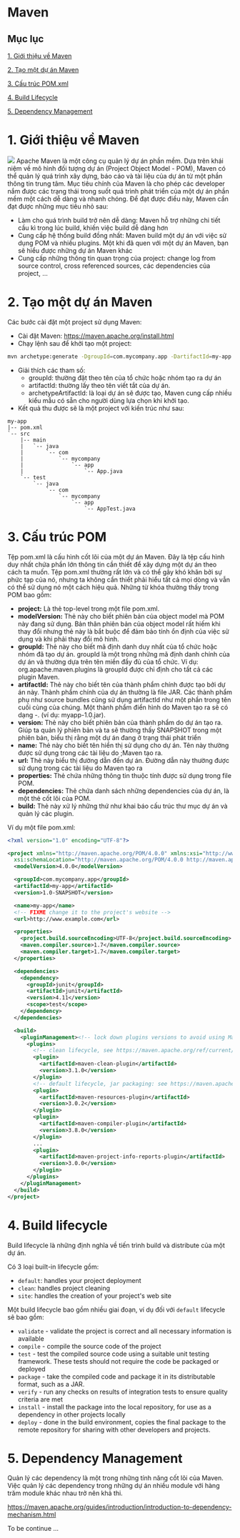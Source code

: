 # Maven

## Mục lục
[1. Giới thiệu về Maven](#1-giới-thiệu-về-maven)

[2. Tạo một dự án Maven](#2-tạo-một-dự-án-maven)

[3. Cấu trúc POM.xml](#3-cấu-trúc-pom)

[4. Build Lifecycle](#4-build-lifecycle)

[5. Dependency Management](#5-dependency-management)

# 1. Giới thiệu về Maven
![](https://cloudviet.com.vn/wp-content/uploads/2021/10/Apache-maven.jpg)
Apache Maven là một công cụ quản lý dự án phần mềm. Dựa trên khái niệm về mô hình đối tượng dự án (Project Object Model - POM), Maven có thể quản lý quá trình xây dựng, báo cáo và tài liệu của dự án từ một phần thông tin trung tâm.
Mục tiêu chính của Maven là cho phép các developer nắm được các trạng thái trong suốt quá trình phát triển của một dự án phần mềm một cách dễ dàng và nhanh chóng. Để đạt được điều này, Maven cần đạt được những mục tiêu nhỏ sau:
-	Làm cho quá trình build trở nên dễ dàng: Maven hỗ trợ những chi tiết cầu kì trong lúc build, khiến việc build dễ dàng hơn
-	Cung cấp hệ thống build đồng nhất: Maven build một dự án với việc sử dụng POM và nhiều plugins. Một khi đã quen với một dự án Maven, bạn sẽ hiểu được những dự án Maven khác 
-	Cung cấp những thông tin quan trọng của project:  change log from source control, cross referenced sources, các dependencies của project, …

# 2. Tạo một dự án Maven
Các bước cài đặt một project sử dụng Maven:
- Cài đặt Maven: https://maven.apache.org/install.html
- Chạy lệnh sau để khởi tạo một project: 
```bash
mvn archetype:generate -DgroupId=com.mycompany.app -DartifactId=my-app -DarchetypeArtifactId=maven-archetype-quickstart -DinteractiveMode=false
```
- Giải thích các tham số:
    -	groupId: thường đặt theo tên của tổ chức hoặc nhóm tạo ra dự án
    -	artifactId: thường lấy theo tên viết tắt của dự án.
    -	archetypeArtifactId: là loại dự án sẽ được tạo, Maven cung cấp nhiều kiểu mẫu có sẵn cho người dùng lựa chọn khi khởi tạo.
- Kết quả thu được sẽ là một project với kiến trúc như sau:
```
my-app
|-- pom.xml
`-- src
    |-- main
    |   `-- java
    |       `-- com
    |           `-- mycompany
    |               `-- app
    |                   `-- App.java
    `-- test
        `-- java
            `-- com
                `-- mycompany
                    `-- app
                        `-- AppTest.java

```
# 3. Cấu trúc POM
Tệp pom.xml là cấu hình cốt lõi của một dự án Maven. Đây là tệp cấu hình duy nhất chứa phần lớn thông tin cần thiết để xây dựng một dự án theo cách ta muốn. Tệp pom.xml thường rất lớn và có thể gây khó khăn bởi sự phức tạp của nó, nhưng ta không cần thiết phải hiểu tất cả mọi dòng và vẫn có thể sử dụng nó một cách hiệu quả. Những từ khóa thường thấy trong POM bao gồm:
- **project:** Là thẻ top-level trong một file pom.xml.
- **modelVersion:** Thẻ này cho biết phiên bản của object model mà POM này đang sử dụng. Bản thân phiên bản của object model rất hiếm khi thay đổi nhưng thẻ này là bắt buộc để đảm bảo tính ổn định của việc sử dụng và khi phải thay đổi mô hình.
- **groupId:** Thẻ này cho biết mã định danh duy nhất của tổ chức hoặc nhóm đã tạo dự án. groupId là một trong những mã định danh chính của dự án và thường dựa trên tên miền đầy đủ của tổ chức. Ví dụ: org.apache.maven.plugins là groupId được chỉ định cho tất cả các plugin Maven.
- **artifactId:** Thẻ này cho biết tên của thành phẩm chính được tạo bởi dự án này. Thành phẩm chính của dự án thường là file JAR. Các thành phẩm phụ như source bundles cũng sử dụng artifactId như một phần trong tên cuối cùng của chúng. Một thành phẩm điển hình do Maven tạo ra sẽ có dạng <artifactId>-<version>.<extension> (ví dụ: myapp-1.0.jar).
- **version:** Thẻ này cho biết phiên bản của thành phẩm do dự án tạo ra. Giúp ta quản lý phiên bản và ta sẽ thường thấy SNAPSHOT trong một phiên bản, biểu thị rằng một dự án đang ở trạng thái phát triển
- **name:** Thẻ này cho biết tên hiển thị sử dụng cho dự án. Tên này thường được sử dụng trong các tài liệu do ;Maven tạo ra.
- **url:** Thẻ này biểu thị đường dẫn đến dự án. Đường dẫn này thường được sử dụng trong các tài liệu do Maven tạo ra
- **properties:** Thẻ chứa những thông tin thuộc tính được sử dụng trong file POM.
- **dependencies:** Thẻ chứa danh sách những dependencies của dự án, là một thẻ cốt lõi của POM.
- **build:** Thẻ này xử lý những thứ như khai báo cấu trúc thư mục dự án và quản lý các plugin.

Ví dụ một file pom.xml:
```xml
<?xml version="1.0" encoding="UTF-8"?>

<project xmlns="http://maven.apache.org/POM/4.0.0" xmlns:xsi="http://www.w3.org/2001/XMLSchema-instance"
  xsi:schemaLocation="http://maven.apache.org/POM/4.0.0 http://maven.apache.org/xsd/maven-4.0.0.xsd">
  <modelVersion>4.0.0</modelVersion>

  <groupId>com.mycompany.app</groupId>
  <artifactId>my-app</artifactId>
  <version>1.0-SNAPSHOT</version>

  <name>my-app</name>
  <!-- FIXME change it to the project's website -->
  <url>http://www.example.com</url>

  <properties>
    <project.build.sourceEncoding>UTF-8</project.build.sourceEncoding>
    <maven.compiler.source>1.7</maven.compiler.source>
    <maven.compiler.target>1.7</maven.compiler.target>
  </properties>

  <dependencies>
    <dependency>
      <groupId>junit</groupId>
      <artifactId>junit</artifactId>
      <version>4.11</version>
      <scope>test</scope>
    </dependency>
  </dependencies>

  <build>
    <pluginManagement><!-- lock down plugins versions to avoid using Maven defaults (may be moved to parent pom) -->
      <plugins>
        <!-- clean lifecycle, see https://maven.apache.org/ref/current/maven-core/lifecycles.html#clean_Lifecycle -->
        <plugin>
          <artifactId>maven-clean-plugin</artifactId>
          <version>3.1.0</version>
        </plugin>
        <!-- default lifecycle, jar packaging: see https://maven.apache.org/ref/current/maven-core/default-bindings.html#Plugin_bindings_for_jar_packaging -->
        <plugin>
          <artifactId>maven-resources-plugin</artifactId>
          <version>3.0.2</version>
        </plugin>
        <plugin>
          <artifactId>maven-compiler-plugin</artifactId>
          <version>3.8.0</version>
        </plugin>
        ...
        <plugin>
          <artifactId>maven-project-info-reports-plugin</artifactId>
          <version>3.0.0</version>
        </plugin>
      </plugins>
    </pluginManagement>
  </build>
</project>
```
# 4. Build lifecycle
Build lifecycle là những định nghĩa về tiến trình build và distribute của một dự án.

Có 3 loại built-in lifecycle gồm:
-	`default`: handles your project deployment
-	`clean`: handles project cleaning
-	`site`: handles the creation of your project's web site

Một build lifecycle bao gồm nhiều giai đoạn, ví dụ đối với `default` lifecycle sẽ bao gồm:
- `validate` - validate the project is correct and all necessary information is available
- `compile` - compile the source code of the project
- `test` - test the compiled source code using a suitable unit testing framework. These tests should not require the code be packaged or deployed
- `package` - take the compiled code and package it in its distributable format, such as a JAR.
- `verify` - run any checks on results of integration tests to ensure quality criteria are met
- `install` - install the package into the local repository, for use as a dependency in other projects locally
- `deploy` - done in the build environment, copies the final package to the remote repository for sharing with other developers and projects.

# 5. Dependency Management
Quản lý các dependency là một trong những tính năng cốt lõi của Maven. Việc quản lý các dependency trong những dự án nhiều module với hàng trăm module khác nhau trở nên khả thi.

https://maven.apache.org/guides/introduction/introduction-to-dependency-mechanism.html

To be continue ...